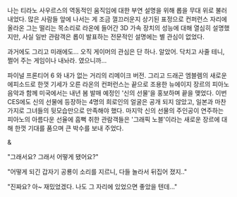 나는 티라노 사우르스의 역동적인 움직임에 대한 부연 설명을 위해 롭을 무대 위로 불러내었다. 
많은 사람들 앞에 나서는 게 조금 껄끄러운지 상기된 표정으로 컨퍼런스 자리에 올라온 그는 떨리는 목소리로 라온에 들어간 3D 가속 장치의 성능에 대해 열심히 설명했지만, 사실 일반 관람객은 롭이 발표하는 전문적인 설명에는 별 관심이 없었다. 

과거에도 그리고 미래에도... 
오직 게이머의 관심은 단 하나. 
알았어. 닥치고 사줄 테니, 쩔어 주는 게임이나 내놔라. 였으니까... 

파이널 프론티어 6 와 내가 없는 거리의 리메이크 버전. 그리고 드래곤 엠블렘의 새로운 에피소드로 한껏 기세가 오른 라온의 컨퍼런스는 끝으로 조용한 뉴에이지 장르의 피아노 음악과 함께 미국에서는 내년 봄 발매 예정인 '신의 선물'을 홍보하며 끝을 맺었다. 
이번 CES에도 신의 선물에 등장하는 4명의 희로인의 얼굴은 공개 되지 않았고, 일본과 마찬가지로 그녀들의 뒷모습만으로 만족해야 했다. 
마지막 신의 선물의 주인공이 연주하는 피아노의 아름다운 선율에 흠뻑 취한 관람객들은 '그래픽 노블'이라는 새로운 장르에 대해 한껏 기대를 품으며 큰 박수를 보내 주었다. 

& 

"그래서요? 그래서 어떻게 됐어요?" 

"어떻게 되긴 갑자기 공룡이 소리를 지르니, 다들 놀라서 뒤집어 졌지.." 

"진짜요? 아~ 재밌었겠다. 나도 그 자리에 있었으면 좋았을 텐데..." 